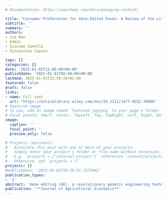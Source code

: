 ```yaml
---
# Documentation: https://wowchemy.com/docs/managing-content/

title: 'Consumer Preferences for Gene-Edited Foods: A Review of the Literature and Discussion of Industry and Policy Implications'
subtitle: ''
summary: ''
authors:
- Jia Han
- Admin
- Giacomo Zanello
- Vincenzina Caputo

tags: []
categories: []
date: '2025-01-01T12:00:00+00:00'
publishdate: '2025-01-01T00:00:00+00:00'
lastmod: 2025-01-01T22:50:56+02:00
featured: false
draft: false
links: 
- name: Full text
  url: "https://onlinelibrary.wiley.com/doi/10.1111/1477-9552.70008"
# Featured image
# To use, add an image named `featured.jpg/png` to your page's folder.
# Focal points: Smart, Center, TopLeft, Top, TopRight, Left, Right, BottomLeft, Bottom, BottomRight.
image:
  caption: ''
  focal_point: ''
  preview_only: false

# Projects (optional).
#   Associate this post with one or more of your projects.
#   Simply enter your project's folder or file name without extension.
#   E.g. `projects = ["internal-project"]` references `content/project/deep-learning/index.md`.
#   Otherwise, set `projects = []`.
projects: []
#publishDate: '2023-01-01T20:50:55.237264Z'
publication_types: 
- '2'
abstract: 'Gene editing (GE), a revolutionary genetic engineering technology that makes targeted modifications to plant and animal genomes, offers the potential to address key challenges in food security, nutrition, safety, health, agricultural productivity, and sustainability, yet consumer demand for GE foods remains uncertain and complex. This study reviews (1) the factors affecting consumer preferences for GE foods and (2) studies on consumer acceptance of GE foods that feature comparisons to genetically modified (GM) foods. The present manuscript also discusses implications for industry and policymakers and identifies areas where additional research would further promote the acceptance of GE technology. A total of 74 consumer studies were identified, reviewed, and discussed. The results indicate that many factors drive consumer preferences for GE foods, mainly sensory attributes, nutritional content, price, risk perception, trust in institutions, consumer socio-demographics, and available knowledge and information about GE technology. Furthermore, we found that consumers generally prefer GE foods over GM foods, but this preference varies depending on specific products and contexts. These findings provide useful insights for science, industry, and policymakers aiming to develop, commercialise, and regulate GE foods. Finally, several future research avenues are outlined and discussed.'
publication: '**Journal of Agricultural Economics**'
---
```

